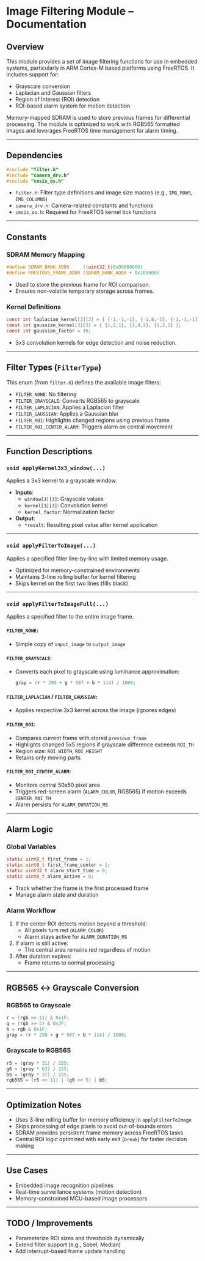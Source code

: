 
# Image Filtering Module – Documentation

## Overview

This module provides a set of image filtering functions for use in embedded systems, particularly in ARM Cortex-M based platforms using FreeRTOS. It includes support for:

- Grayscale conversion
- Laplacian and Gaussian filters
- Region of Interest (ROI) detection
- ROI-based alarm system for motion detection

Memory-mapped SDRAM is used to store previous frames for differential processing. The module is optimized to work with RGB565 formatted images and leverages FreeRTOS time management for alarm timing.

---

## Dependencies

```c
#include "filter.h"
#include "camera_drv.h"
#include "cmsis_os.h"
```

- `filter.h`: Filter type definitions and image size macros (e.g., `IMG_ROWS`, `IMG_COLUMNS`)
- `camera_drv.h`: Camera-related constants and functions
- `cmsis_os.h`: Required for FreeRTOS kernel tick functions

---

## Constants

### SDRAM Memory Mapping

```c
#define SDRAM_BANK_ADDR     ((uint32_t)0xD0000000)
#define PREVIOUS_FRAME_ADDR (SDRAM_BANK_ADDR + 0x100000)
```

- Used to store the previous frame for ROI comparison.
- Ensures non-volatile temporary storage across frames.

### Kernel Definitions

```c
const int laplacian_kernel[3][3] = { {-1,-1,-1}, {-1,8,-1}, {-1,-1,-1} };
const int gaussian_kernel[3][3] = { {1,2,1}, {2,4,2}, {1,2,1} };
const int gaussian_factor = 16;
```

- 3x3 convolution kernels for edge detection and noise reduction.

---

## Filter Types (`FilterType`)

This enum (from `filter.h`) defines the available image filters:
- `FILTER_NONE`: No filtering
- `FILTER_GRAYSCALE`: Converts RGB565 to grayscale
- `FILTER_LAPLACIAN`: Applies a Laplacian filter
- `FILTER_GAUSSIAN`: Applies a Gaussian blur
- `FILTER_ROI`: Highlights changed regions using previous frame
- `FILTER_ROI_CENTER_ALARM`: Triggers alarm on central movement

---

## Function Descriptions

### `void applyKernel3x3_window(...)`

Applies a 3x3 kernel to a grayscale window.

- **Inputs**:
  - `window[3][3]`: Grayscale values
  - `kernel[3][3]`: Convolution kernel
  - `kernel_factor`: Normalization factor
- **Output**:
  - `*result`: Resulting pixel value after kernel application

---

### `void applyFilterToImage(...)`

Applies a specified filter line-by-line with limited memory usage.

- Optimized for memory-constrained environments
- Maintains 3-line rolling buffer for kernel filtering
- Skips kernel on the first two lines (fills black)

---

### `void applyFilterToImageFull(...)`

Applies a specified filter to the entire image frame.

#### `FILTER_NONE`:
- Simple copy of `input_image` to `output_image`

#### `FILTER_GRAYSCALE`:
- Converts each pixel to grayscale using luminance approximation:
  ```c
  gray = (r * 299 + g * 587 + b * 114) / 1000;
  ```

#### `FILTER_LAPLACIAN` / `FILTER_GAUSSIAN`:
- Applies respective 3x3 kernel across the image (ignores edges)

#### `FILTER_ROI`:
- Compares current frame with stored `previous_frame`
- Highlights changed 5x5 regions if grayscale difference exceeds `ROI_TH`
- Region size: `ROI_WIDTH`, `ROI_HEIGHT`
- Retains only moving parts

#### `FILTER_ROI_CENTER_ALARM`:
- Monitors central 50x50 pixel area
- Triggers red-screen alarm (`ALARM_COLOR`, RGB565) if motion exceeds `CENTER_ROI_TH`
- Alarm persists for `ALARM_DURATION_MS`

---

## Alarm Logic

### Global Variables

```c
static uint8_t first_frame = 1;
static uint8_t first_frame_center = 1;
static uint32_t alarm_start_time = 0;
static uint8_t alarm_active = 0;
```

- Track whether the frame is the first processed frame
- Manage alarm state and duration

### Alarm Workflow
1. If the center ROI detects motion beyond a threshold:
   - All pixels turn red (`ALARM_COLOR`)
   - Alarm stays active for `ALARM_DURATION_MS`
2. If alarm is still active:
   - The central area remains red regardless of motion
3. After duration expires:
   - Frame returns to normal processing

---

## RGB565 ↔ Grayscale Conversion

### RGB565 to Grayscale

```c
r = (rgb >> 11) & 0x1F;
g = (rgb >> 5) & 0x3F;
b = rgb & 0x1F;
gray = (r * 299 + g * 587 + b * 114) / 1000;
```

### Grayscale to RGB565

```c
r5 = (gray * 31) / 255;
g6 = (gray * 63) / 255;
b5 = (gray * 31) / 255;
rgb565 = (r5 << 11) | (g6 << 5) | b5;
```

---

## Optimization Notes

- Uses 3-line rolling buffer for memory efficiency in `applyFilterToImage`
- Skips processing of edge pixels to avoid out-of-bounds errors
- SDRAM provides persistent frame memory across FreeRTOS tasks
- Central ROI logic optimized with early exit (`break`) for faster decision making

---

## Use Cases

- Embedded image recognition pipelines
- Real-time surveillance systems (motion detection)
- Memory-constrained MCU-based image processors

---

## TODO / Improvements

- Parameterize ROI sizes and thresholds dynamically
- Extend filter support (e.g., Sobel, Median)
- Add interrupt-based frame update handling
